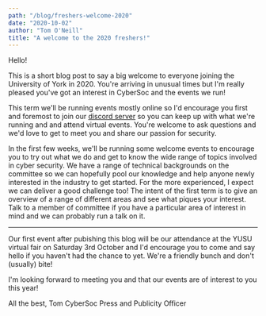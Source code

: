 ```yaml
---
path: "/blog/freshers-welcome-2020"
date: "2020-10-02"
author: "Tom O'Neill"
title: "A welcome to the 2020 freshers!"
---
```


Hello!

This is a short blog post to say a big welcome to everyone joining the University of York in 2020. You're arriving in unusual times but I'm really pleased you've got an interest in CyberSoc and the events we run!

This term we'll be running events mostly online so I'd encourage you first and foremost to join our [discord server](https://bit.ly/CyberSocDiscord) so you can keep up with what we're running and and attend virtual events. You're welcome to ask questions and we'd love to get to meet you and share our passion for security.

In the first few weeks, we'll be running some welcome events to encourage you to try out what we do and get to know the wide range of topics involved in cyber security. We have a range of technical backgrounds on the committee so we can hopefully pool our knowledge and help anyone newly interested in the industry to get started. For the more experienced, I expect we can deliver a good challenge too! The intent of the first term is to give an overview of a range of different areas and see what piques your interest. Talk to a member of committee if you have a particular area of interest in mind and we can probably run a talk on it.

***

Our first event after pubishing this blog will be our attendance at the YUSU virtual fair on Saturday 3rd October and I'd encourage you to come and say hello if you haven't had the chance to yet. We're a friendly bunch and don't (usually) bite!

I'm looking forward to meeting you and that our events are of interest to you this year!

All the best,
Tom
CyberSoc Press and Publicity Officer
